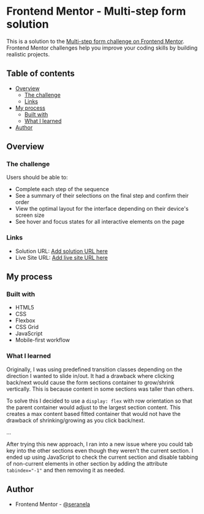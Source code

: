 # Frontend Mentor - Multi-step form solution

This is a solution to the [Multi-step form challenge on Frontend Mentor](https://www.frontendmentor.io/challenges/multistep-form-YVAnSdqQBJ). Frontend Mentor challenges help you improve your coding skills by building realistic projects. 

## Table of contents

- [Overview](#overview)
  - [The challenge](#the-challenge)
  - [Links](#links)
- [My process](#my-process)
  - [Built with](#built-with)
  - [What I learned](#what-i-learned)
- [Author](#author)

## Overview

### The challenge

Users should be able to:

- Complete each step of the sequence
- See a summary of their selections on the final step and confirm their order
- View the optimal layout for the interface depending on their device's screen size
- See hover and focus states for all interactive elements on the page

### Links

- Solution URL: [Add solution URL here](https://your-solution-url.com)
- Live Site URL: [Add live site URL here](https://your-live-site-url.com)

## My process

### Built with

- HTML5
- CSS
- Flexbox
- CSS Grid
- JavaScript
- Mobile-first workflow

### What I learned

Originally, I was using predefined transition classes depending on the direction I wanted to slide in/out. It had a drawback where clicking back/next would cause the form sections container to grow/shrink vertically. This is because content in some sections was taller than others.

To solve this I decided to use a `display: flex` with row orientation so that the parent container would adjust to the largest section content. This creates a max content based fitted container that would not have the drawback of shrinking/growing as you click back/next.

...

After trying this new approach, I ran into a new issue where you could tab key into the other sections even though they weren't the current section. I ended up using JavaScript to check the current section and disable tabbing of non-current elements in other section by adding the attribute `tabindex="-1"` and then removing it as needed.

## Author

- Frontend Mentor - [@seranela](https://www.frontendmentor.io/profile/seranela)